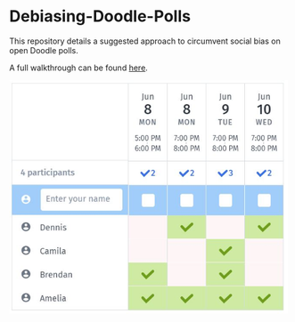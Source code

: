 # Debiasing-Doodle-Polls

This repository details a suggested approach to circumvent social bias on open Doodle polls.

A full walkthrough can be found [here](https://tom-beer.github.io/post/debiasing-doodle-polls/).

<div> <img src="Code/Images/poll-demo2.jpg" width="500" align="middle"/> </div>
